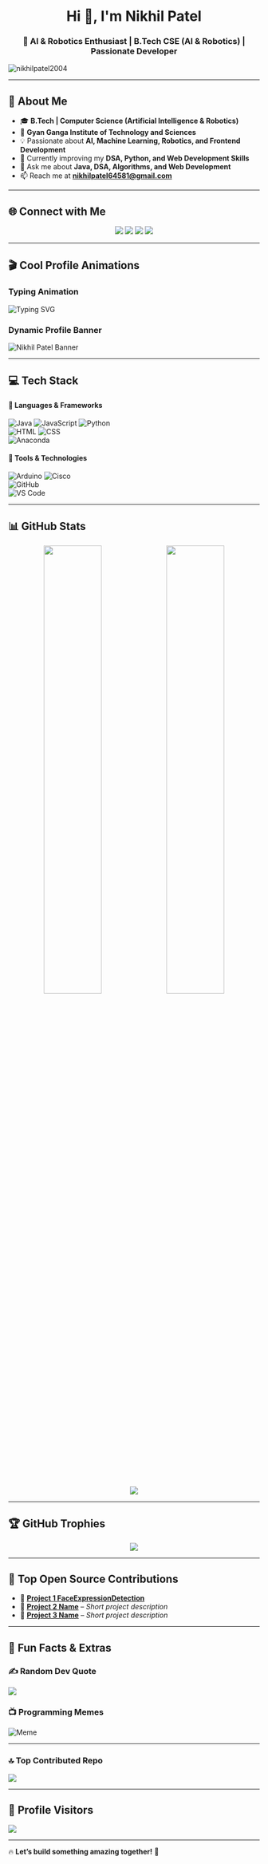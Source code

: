 <h1 align="center">Hi 👋, I'm Nikhil Patel</h1>
<h3 align="center">🚀 AI & Robotics Enthusiast | B.Tech CSE (AI & Robotics) | Passionate Developer</h3>

<img src="https://komarev.com/ghpvc/?username=nikhilpatel2004&label=Profile%20Views&color=0e75b6&style=flat" alt="nikhilpatel2004" />

---

## 🚀 **About Me**
- 🎓 **B.Tech | Computer Science (Artificial Intelligence & Robotics)**  
- 🏫 **Gyan Ganga Institute of Technology and Sciences**  
- 💡 Passionate about **AI, Machine Learning, Robotics, and Frontend Development**  
- 🚀 Currently improving my **DSA, Python, and Web Development Skills**  
- 💬 Ask me about **Java, DSA, Algorithms, and Web Development**  
- 📫 Reach me at **[nikhilpatel64581@gmail.com](mailto:nikhilpatel64581@gmail.com)**  

---

## 🌐 **Connect with Me**
<p align="center">
<a href="https://linkedin.com/in/nikhilpatel2004"><img src="https://img.shields.io/badge/LinkedIn-blue?style=for-the-badge&logo=linkedin&logoColor=white" /></a>
<a href="https://github.com/nikhilpatel2004"><img src="https://img.shields.io/badge/GitHub-black?style=for-the-badge&logo=github&logoColor=white" /></a>
<a href="https://instagram.com/echo_eng_26_"><img src="https://img.shields.io/badge/Instagram-red?style=for-the-badge&logo=instagram&logoColor=white" /></a>
<a href="https://quora.com/profile/Nikhil-Patel-1889"><img src="https://img.shields.io/badge/Quora-darkred?style=for-the-badge&logo=quora&logoColor=white" /></a>
</p>

---

## 🎬 **Cool Profile Animations**
### **Typing Animation**
![Typing SVG](https://readme-typing-svg.herokuapp.com?font=Fira+Code&pause=1000&color=36BCF7&width=435&lines=AI+%26+Robotics+Enthusiast;Full+Stack+Developer;Loves+Problem+Solving;Always+Learning!)

### **Dynamic Profile Banner**
![Nikhil Patel Banner](https://github.com/nikhilpatel2004/nikhilpatel2004/blob/main/banner.gif)  

---

## 💻 **Tech Stack**
#### 🚀 **Languages & Frameworks**
![Java](https://img.shields.io/badge/java-%23ED8B00.svg?style=for-the-badge&logo=openjdk&logoColor=white) 
![JavaScript](https://img.shields.io/badge/javascript-%23323330.svg?style=for-the-badge&logo=javascript&logoColor=%23F7DF1E) 
![Python](https://img.shields.io/badge/python-3670A0?style=for-the-badge&logo=python&logoColor=ffdd54)  
![HTML](https://img.shields.io/badge/HTML5-E34F26?style=for-the-badge&logo=html5&logoColor=white) 
![CSS](https://img.shields.io/badge/CSS3-1572B6?style=for-the-badge&logo=css3&logoColor=white)  
![Anaconda](https://img.shields.io/badge/Anaconda-%2344A833.svg?style=for-the-badge&logo=anaconda&logoColor=white)  

#### 🔧 **Tools & Technologies**
![Arduino](https://img.shields.io/badge/-Arduino-00979D?style=for-the-badge&logo=Arduino&logoColor=white) 
![Cisco](https://img.shields.io/badge/cisco-%23049fd9.svg?style=for-the-badge&logo=cisco&logoColor=black)  
![GitHub](https://img.shields.io/badge/github-%23121011.svg?style=for-the-badge&logo=github&logoColor=white)  
![VS Code](https://img.shields.io/badge/VS%20Code-007ACC?style=for-the-badge&logo=visual-studio-code&logoColor=white)  

---

## 📊 **GitHub Stats**
<p align="center">
  <img width="48%" src="https://github-readme-stats.vercel.app/api?username=nikhilpatel2004&show_icons=true&theme=dark" />
  <img width="48%" src="https://github-readme-streak-stats.herokuapp.com/?user=nikhilpatel2004&theme=dark" />
</p>

<p align="center">
  <img src="https://github-readme-stats.vercel.app/api/top-langs?username=nikhilpatel2004&layout=compact&theme=dark" />
</p>

---

## 🏆 **GitHub Trophies**
<p align="center">
  <img src="https://github-profile-trophy.vercel.app/?username=nikhilpatel2004&theme=radical&no-frame=false&no-bg=true&margin-w=4" />
</p>

---

## 🎯 **Top Open Source Contributions**
- 🔹 **[Project 1 FaceExpressionDetection](https://github.com/nikhilpatel2004/faceExpressionDetection.git)** 
- 🔹 **[Project 2 Name](https://github.com/nikhilpatel2004/project2-repo)** – *Short project description*
- 🔹 **[Project 3 Name](https://github.com/nikhilpatel2004/project3-repo)** – *Short project description*

---

## 📌 **Fun Facts & Extras**
### ✍️ **Random Dev Quote**
![](https://quotes-github-readme.vercel.app/api?type=vetical&theme=radical)

### 📺 **Programming Memes**
![Meme](https://random-memer.herokuapp.com/)

---

### 🔝 **Top Contributed Repo**
![](https://github-contributor-stats.vercel.app/api?username=nikhilpatel2004&limit=5&theme=dark&combine_all_yearly_contributions=true)

---

## 🎉 **Profile Visitors**
![](https://visitcount.itsvg.in/api?id=nikhilpatel2004&icon=0&color=0)

---

🔥 **Let’s build something amazing together!** 🚀  

<!-- Proudly created with GPRM ( https://gprm.itsvg.in ) -->
